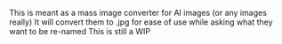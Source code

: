 This is meant as a mass image converter for AI images (or any images really)
It will convert them to .jpg for ease of use while asking what they want to be re-named
This is still a WIP
